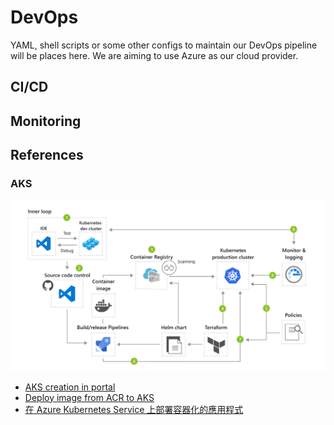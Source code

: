 # DevOps
YAML, shell scripts or some other configs to maintain our DevOps pipeline will be places here.
We are aiming to use Azure as our cloud provider.

## CI/CD

## Monitoring

## References
### AKS
![k8s](./img/k8s-architecture-diagram.svg)
- [AKS creation in portal](https://www.youtube.com/watch?v=46xHCXbI9So)
- [Deploy image from ACR to AKS](https://learn.microsoft.com/en-us/azure/aks/cluster-container-registry-integration?tabs=azure-cli)
- [在 Azure Kubernetes Service 上部署容器化的應用程式](https://learn.microsoft.com/zh-tw/training/modules/aks-deploy-container-app/)
